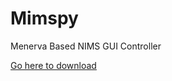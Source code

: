 # Mimspy
Menerva Based NIMS GUI Controller

[Go here to download](https://github.com/National-Geoelectromagnetic-Facility/Mimspy-Release/releases)
